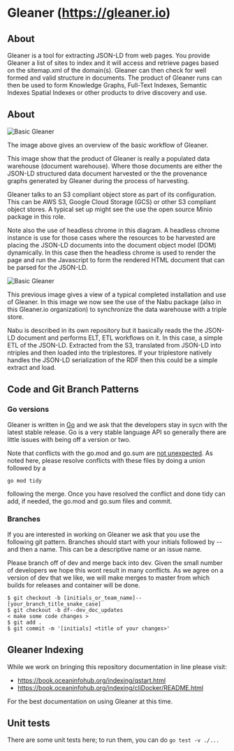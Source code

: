 # Gleaner (https://gleaner.io)

## About

Gleaner is a tool for extracting JSON-LD from web pages. You provide Gleaner a 
list of sites to index and it will access and retrieve pages based on 
the sitemap.xml of the domain(s). Gleaner can then check for well formed 
and valid structure in documents.  The product of Gleaner runs can then
be used to form Knowledge Graphs, Full-Text Indexes, Semantic Indexes
Spatial Indexes or other products to drive discovery and use.  

## About

 ![Basic Gleaner](./docs/images/gleaner_ad1.png)

The image above gives an overview of the basic workflow of Gleaner. 

This image show that the product of Gleaner is really a populated
data warehouse (document warehouse).  Where those documents are 
either the JSON-LD structured data document harvested or the 
the provenance graphs generated by Gleaner during the process of
harvesting. 

Gleaner talks to an S3 compliant object store as part of its configuration.
This can be AWS S3, Google Cloud Storage (GCS) or other S3 compliant 
object stores.  A typical set up might see the use the open source
Minio package in this role.  

Note also the use of headless chrome in this diagram.  A headless chrome
instance is use for those cases where the resources to be harvested
are placing the JSON-LD documents into the document object model (DOM)
dynamically.   In this case then the headless chrome is used to render 
the page and run the Javascript to form the rendered HTML document that 
can be parsed for the JSON-LD.

 ![Basic Gleaner](./docs/images/gleaner_ad2.png)

This previous image gives a view of a typical completed installation
and use of Gleaner.   In this image we now see the use of the Nabu 
package (also in this Gleaner.io organization) to synchronize the 
data warehouse with a triple store. 

Nabu is described in its own repository but it basically reads the 
the JSON-LD document and performs ELT, ETL workflows on it.  In 
this case, a simple ETL of the JSON-LD.  Extracted from the S3, translated
from JSON-LD into ntriples and then loaded into the triplestores. 
If your triplestore natively handles the JSON-LD serialization of the RDF
then this could be a simple extract and load.   

## Code and Git Branch Patterns

### Go versions

Gleaner is written in [Go](https://golang.org/) and we ask 
that the developers stay in sycn with the latest stable 
release.  Go is a very stable language API so generally 
there are little issues with being off a version or two. 

Note that conflicts with the go.mod and go.sum are [not
unexpected](https://github.com/golang/go/issues/32485).  As noted
here, please resolve conflicts with these files by doing a
union followed by a 

```
go mod tidy
```

following the merge.   Once you have resolved the conflict and done 
tidy can add, if needed, the go.mod and go.sum files and commit.  

### Branches

If you are interested in working on Gleaner we ask that you use the following 
git pattern.  Branches should start with your initials followed by --
and then a name.   This can be a descriptive name or an issue name.  

Please branch off of dev and merge back into dev.   Given the small 
number of developers we hope this wont result in many conflicts.   As 
we agree on a version of dev that we like, we will make merges to master 
from which builds for releases and container will be done.  

```
$ git checkout -b [initials_or_team_name]--[your_branch_title_snake_case]
$ git checkout -b df--dev_doc_updates
< make some code changes >
$ git add .
$ git commit -m '[initials] <title of your changes>'

```

## Gleaner Indexing

While we work on bringing this repository documentation in line please 
visit:

* https://book.oceaninfohub.org/indexing/qstart.html
* https://book.oceaninfohub.org/indexing/cliDocker/README.html

For the best documentation on using Gleaner at this time.

## Unit tests

There are some unit tests here; to run them, you can do `go test -v ./...`
